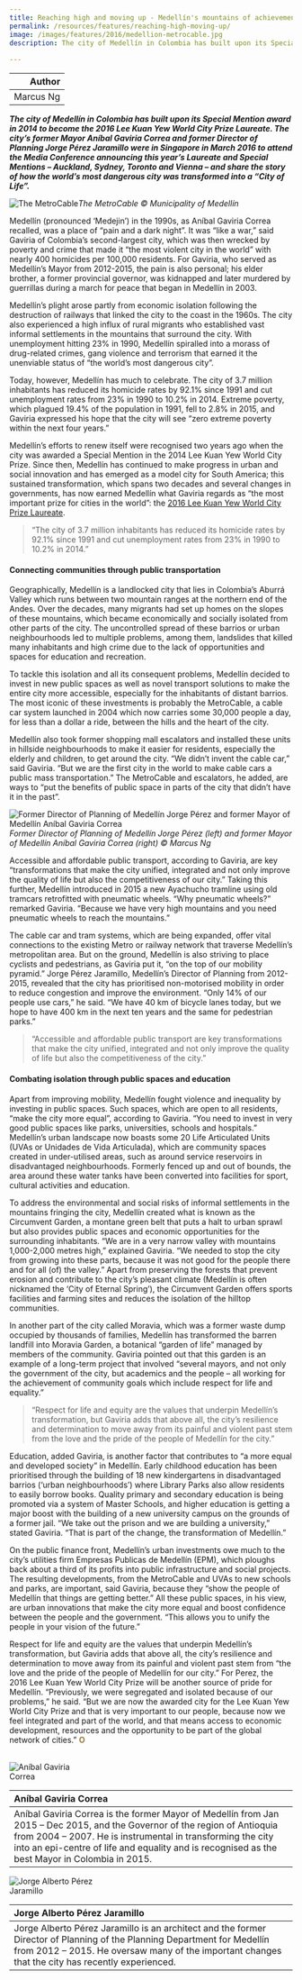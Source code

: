 ```yaml
---
title: Reaching high and moving up - Medellín's mountains of achievements
permalink: /resources/features/reaching-high-moving-up/
image: /images/features/2016/medellion-metrocable.jpg
description: The city of Medellín in Colombia has built upon its Special Mention award in 2014 to become the 2016 Lee Kuan Yew World City Prize Laureate. The city’s former Mayor Aníbal Gaviria Correa and former Director of Planning Jorge Pérez Jaramillo were in Singapore in March 2016 to attend the Media Conference announcing this year’s Laureate and Special Mentions – Auckland, Sydney, Toronto and Vienna – and share the story of how the world’s most dangerous city was transformed into a “City of Life”.
  
---
```


| Author |
|---:|
| Marcus Ng |

***The city of Medellín in Colombia has built upon its Special Mention award in 2014 to become the 2016 Lee Kuan Yew World City Prize Laureate. The city’s former Mayor Aníbal Gaviria Correa and former Director of Planning Jorge Pérez Jaramillo were in Singapore in March 2016 to attend the Media Conference announcing this year’s Laureate and Special Mentions – Auckland, Sydney, Toronto and Vienna – and share the story of how the world’s most dangerous city was transformed into a “City of Life”.***

![The MetroCable](/images/features/2016/medellion-metrocable.jpg/)*The MetroCable © Municipality of Medellín*

Medellín (pronounced ‘Medejin’) in the 1990s, as Aníbal Gaviria Correa recalled, was a place of “pain and a dark night”. It was “like a war,” said Gaviria of Colombia’s second-largest city, which was then wrecked by poverty and crime that made it “the most violent city in the world” with nearly 400 homicides per 100,000 residents. For Gaviria, who served as Medellín’s Mayor from 2012-2015, the pain is also personal; his elder brother, a former provincial governor, was kidnapped and later murdered by guerrillas during a march for peace that began in Medellín in 2003.

Medellín’s plight arose partly from economic isolation following the destruction of railways that linked the city to the coast in the 1960s. The city also experienced a high influx of rural migrants who established vast informal settlements in the mountains that surround the city. With unemployment hitting 23% in 1990, Medellín spiralled into a morass of drug-related crimes, gang violence and terrorism that earned it the unenviable status of “the world’s most dangerous city”.

Today, however, Medellín has much to celebrate. The city of 3.7 million inhabitants has reduced its homicide rates by 92.1% since 1991 and cut unemployment rates from 23% in 1990 to 10.2% in 2014. Extreme poverty, which plagued 19.4% of the population in 1991, fell to 2.8% in 2015, and Gaviria expressed his hope that the city will see “zero extreme poverty within the next four years.”

Medellín’s efforts to renew itself were recognised two years ago when the city was awarded a Special Mention in the 2014 Lee Kuan Yew World City Prize. Since then, Medellín has continued to make progress in urban and social innovation and has emerged as a model city for South America; this sustained transformation, which spans two decades and several changes in governments, has now earned Medellín what Gaviria regards as “the most important prize for cities in the world”: the [2016 Lee Kuan Yew World City Prize Laureate](/laureates/2016/laureate/).

> “The city of 3.7 million inhabitants has reduced its homicide rates by 92.1% since 1991 and cut unemployment rates from 23% in 1990 to 10.2% in 2014.”

#### **Connecting communities through public transportation**

Geographically, Medellín is a landlocked city that lies in Colombia’s Aburrá Valley which runs between two mountain ranges at the northern end of the Andes. Over the decades, many migrants had set up homes on the slopes of these mountains, which became economically and socially isolated from other parts of the city. The uncontrolled spread of these barrios or urban neighbourhoods led to multiple problems, among them, landslides that killed many inhabitants and high crime due to the lack of opportunities and spaces for education and recreation.

To tackle this isolation and all its consequent problems, Medellín decided to invest in new public spaces as well as novel transport solutions to make the entire city more accessible, especially for the inhabitants of distant barrios. The most iconic of these investments is probably the MetroCable, a cable car system launched in 2004 which now carries some 30,000 people a day, for less than a dollar a ride, between the hills and the heart of the city.

Medellín also took former shopping mall escalators and installed these units in hillside neighbourhoods to make it easier for residents, especially the elderly and children, to get around the city. “We didn’t invent the cable car,” said Gaviria. “But we are the first city in the world to make cable cars a public mass transportation.” The MetroCable and escalators, he added, are ways to “put the benefits of public space in parts of the city that didn’t have it in the past”.

![Former Director of Planning of Medellín Jorge Pérez and former Mayor of Medellín Aníbal Gaviria Correa](/images/features/2016/jorge-perez-anibal-gaviria.jpg/)*Former Director of Planning of Medellín Jorge Pérez (left) and former Mayor of Medellín Aníbal Gaviria Correa (right) © Marcus Ng*

Accessible and affordable public transport, according to Gaviria, are key “transformations that make the city unified, integrated and not only improve the quality of life but also the competitiveness of our city.” Taking this further, Medellín introduced in 2015 a new Ayachucho tramline using old tramcars retrofitted with pneumatic wheels. “Why pneumatic wheels?” remarked Gaviria. “Because we have very high mountains and you need pneumatic wheels to reach the mountains.”

The cable car and tram systems, which are being expanded, offer vital connections to the existing Metro or railway network that traverse Medellín’s metropolitan area. But on the ground, Medellín is also striving to place cyclists and pedestrians, as Gaviria put it, “on the top of our mobility pyramid.” Jorge Pérez Jaramillo, Medellín’s Director of Planning from 2012-2015, revealed that the city has prioritised non-motorised mobility in order to reduce congestion and improve the environment. “Only 14% of our people use cars,” he said. “We have 40 km of bicycle lanes today, but we hope to have 400 km in the next ten years and the same for pedestrian parks.”

> “Accessible and affordable public transport are key transformations that make the city unified, integrated and not only improve the quality of life but also the competitiveness of the city.”

#### **Combating isolation through public spaces and education**

Apart from improving mobility, Medellín fought violence and inequality by investing in public spaces. Such spaces, which are open to all residents, “make the city more equal”, according to Gaviria. “You need to invest in very good public spaces like parks, universities, schools and hospitals.” Medellín’s urban landscape now boasts some 20 Life Articulated Units (UVAs or Unidades de Vida Articulada), which are community spaces created in under-utilised areas, such as around service reservoirs in disadvantaged neighbourhoods. Formerly fenced up and out of bounds, the area around these water tanks have been converted into facilities for sport, cultural activities and education.

To address the environmental and social risks of informal settlements in the mountains fringing the city, Medellín created what is known as the Circumvent Garden, a montane green belt that puts a halt to urban sprawl but also provides public spaces and economic opportunities for the surrounding inhabitants. “We are in a very narrow valley with mountains 1,000-2,000 metres high,” explained Gaviria. “We needed to stop the city from growing into these parts, because it was not good for the people there and for all (of) the valley.” Apart from preserving the forests that prevent erosion and contribute to the city’s pleasant climate (Medellín is often nicknamed the ‘City of Eternal Spring’), the Circumvent Garden offers sports facilities and farming sites and reduces the isolation of the hilltop communities.

In another part of the city called Moravia, which was a former waste dump occupied by thousands of families, Medellín has transformed the barren landfill into Moravia Garden, a botanical “garden of life” managed by members of the community. Gaviria pointed out that this garden is an example of a long-term project that involved “several mayors, and not only the government of the city, but academics and the people – all working for the achievement of community goals which include respect for life and equality.”

> “Respect for life and equity are the values that underpin Medellín’s transformation, but Gaviria adds that above all, the city’s resilience and determination to move away from its painful and violent past stem from the love and the pride of the people of Medellín for the city.”

Education, added Gaviria, is another factor that contributes to “a more equal and developed society” in Medellín. Early childhood education has been prioritised through the building of 18 new kindergartens in disadvantaged barrios (‘urban neighbourhoods’) where Library Parks also allow residents to easily borrow books. Quality primary and secondary education is being promoted via a system of Master Schools, and higher education is getting a major boost with the building of a new university campus on the grounds of a former jail. “We take out the prison and we are building a university,” stated Gaviria. “That is part of the change, the transformation of Medellín.”

On the public finance front, Medellín’s urban investments owe much to the city’s utilities firm Empresas Publicas de Medellín (EPM), which ploughs back about a third of its profits into public infrastructure and social projects. The resulting developments, from the MetroCable and UVAs to new schools and parks, are important, said Gaviria, because they “show the people of Medellín that things are getting better.” All these public spaces, in his view, are urban innovations that make the city more equal and boost confidence between the people and the government. “This allows you to unify the people in your vision of the future.”

Respect for life and equity are the values that underpin Medellín’s transformation, but Gaviria adds that above all, the city’s resilience and determination to move away from its painful and violent past stem from “the love and the pride of the people of Medellín for our city.” For Perez, the 2016 Lee Kuan Yew World City Prize will be another source of pride for Medellín. “Previously, we were segregated and isolated because of our problems,” he said. “But we are now the awarded city for the Lee Kuan Yew World City Prize and that is very important to our people, because now we feel integrated and part of the world, and that means access to economic development, resources and the opportunity to be part of the global network of cities.” **<font color="#967942">O</font>**

<br>

<div style="width:150px"><img src="/images/features/2016/anibal-gaviria.png" alt="Aníbal Gaviria Correa" /></div>

| **Aníbal Gaviria Correa** |
|:---|
| Aníbal Gaviria Correa is the former Mayor of Medellín from Jan 2015 – Dec 2015, and the Governor of the region of Antioquia from 2004 – 2007. He is instrumental in transforming the city into an epi-centre of life and equality and is recognised as the best Mayor in Colombia in 2015. |

<div style="width:150px"><img src="/images/features/2016/jorge-perez.png" alt="Jorge Alberto Pérez Jaramillo" /></div>

| **Jorge Alberto Pérez Jaramillo** |
|:---|
| Jorge Alberto Pérez Jaramillo is an architect and the former Director of Planning of the Planning Department for Medellín from 2012 – 2015. He oversaw many of the important changes that the city has recently experienced. |
